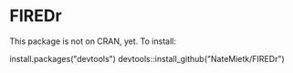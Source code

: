# FIREDr

This package is not on CRAN, yet. To install:

install.packages("devtools")
devtools::install_github("NateMietk/FIREDr")

